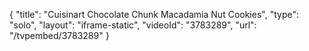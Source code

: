 {
    "title": "Cuisinart Chocolate Chunk Macadamia Nut Cookies",
    "type": "solo",
    "layout": "iframe-static",
    "videoId": "3783289",
    "url": "\/tvpembed\/3783289"
}